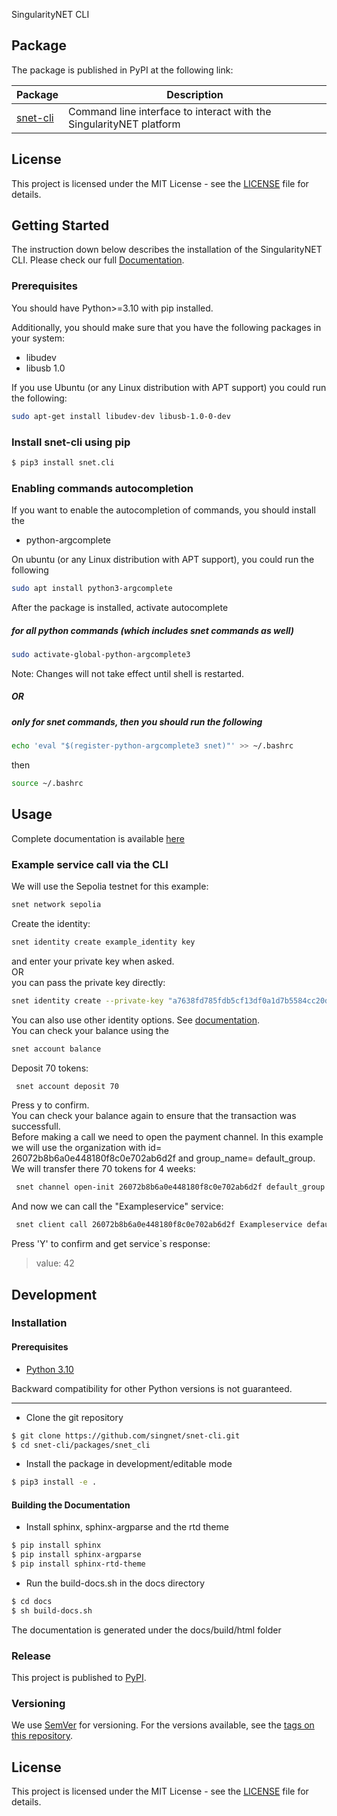 SingularityNET CLI

## Package

The package is published in PyPI at the following link:

|Package                                       |Description                                                          |
|----------------------------------------------|---------------------------------------------------------------------|
|[snet-cli](https://pypi.org/project/snet.cli/)|Command line interface to interact with the SingularityNET platform  |

## License  
  
This project is licensed under the MIT License - see the
[LICENSE](https://github.com/singnet/snet-cli/blob/master/LICENSE) file for details.

## Getting Started  
  
The instruction down below describes the installation of the SingularityNET CLI.
Please check our full [Documentation](http://snet-cli-docs.singularitynet.io/).

### Prerequisites

You should have Python>=3.10 with pip installed.

Additionally, you should make sure that you have the following packages in your system:

* libudev
* libusb 1.0

If you use Ubuntu (or any Linux distribution with APT support) you could run the following:

```bash
sudo apt-get install libudev-dev libusb-1.0-0-dev
```

### Install snet-cli using pip

```bash
$ pip3 install snet.cli
```


### Enabling commands autocompletion
If you want to enable the autocompletion of commands, you should install the
* python-argcomplete

On ubuntu (or any Linux distribution with APT support), you could run the following

```bash
sudo apt install python3-argcomplete
```
After the package is installed, activate autocomplete 

##### for all python commands (which includes snet commands as well) 

```bash
sudo activate-global-python-argcomplete3
```
Note: Changes will not take effect until shell is restarted.

##### OR

##### only for snet commands, then you should run the following
```bash
echo 'eval "$(register-python-argcomplete3 snet)"' >> ~/.bashrc
```
then
```bash
source ~/.bashrc
```

## Usage

Complete documentation is available [here](http://snet-cli-docs.singularitynet.io/)

### Example service call via the CLI
We will use the Sepolia testnet for this example:
```bash
snet network sepolia
```
Create the identity:
```bash
snet identity create example_identity key
```
and enter your private key when asked.  
OR  
you can pass the private key directly:
```bash
snet identity create --private-key "a7638fd785fdb5cf13df0a1d7b5584cc20d4e8526403f0df105eedf23728f538" test key
```
You can also use other identity options. See [documentation](http://snet-cli-docs.singularitynet.io/identity.html).  
You can check your balance using the 
```bash
snet account balance
```
Deposit 70 tokens:
```bash
 snet account deposit 70
```
Press y to confirm.  
You can check your balance again to ensure that the transaction was successfull.  
Before making a call we need to open the payment channel. In this example we will use the organization with id= 26072b8b6a0e448180f8c0e702ab6d2f and group_name= default_group. We will transfer there 70 tokens for 4 weeks:
```bash
 snet channel open-init 26072b8b6a0e448180f8c0e702ab6d2f default_group 70 +4weeks
```
And now we can call the "Exampleservice" service:
```bash
 snet client call 26072b8b6a0e448180f8c0e702ab6d2f Exampleservice default_group add '{"a":10,"b":32}'
```
Press 'Y' to confirm and get service`s response:
>value: 42

## Development

### Installation

#### Prerequisites  
  
* [Python 3.10](https://www.python.org/downloads/release/python-31012/)  

Backward compatibility for other Python versions is not guaranteed.

---

* Clone the git repository  
```bash  
$ git clone https://github.com/singnet/snet-cli.git
$ cd snet-cli/packages/snet_cli
```
  
* Install the package in development/editable mode  
```bash  
$ pip3 install -e .
```

#### Building the Documentation

* Install sphinx, sphinx-argparse and the rtd theme
```bash
$ pip install sphinx
$ pip install sphinx-argparse
$ pip install sphinx-rtd-theme
``` 

* Run the build-docs.sh in the docs directory
```bash
$ cd docs
$ sh build-docs.sh
```

The documentation is generated under the docs/build/html folder

### Release  
  
This project is published to [PyPI](https://pypi.org/project/snet-cli/).  
  
### Versioning  
  
We use [SemVer](http://semver.org/) for versioning. For the versions available, see the
[tags on this repository](https://github.com/singnet/snet-cli/tags).   
  
## License  
  
This project is licensed under the MIT License - see the
[LICENSE](https://github.com/singnet/snet-cli/blob/master/snet_cli/LICENSE) file for details.
